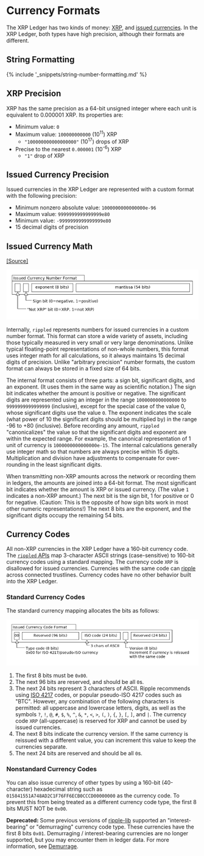 # Currency Formats

The XRP Ledger has two kinds of money: [XRP](xrp.html), and [issued currencies](issued-currencies.html). In the XRP Ledger, both types have high precision, although their formats are different.

## String Formatting

{% include '_snippets/string-number-formatting.md' %}
<!--{#_ #}-->

## XRP Precision

XRP has the same precision as a 64-bit unsigned integer where each unit is equivalent to 0.000001 XRP. Its properties are:

* Minimum value: `0`
* Maximum value: `100000000000` (10<sup>11</sup>) XRP
    - `"100000000000000000"` (10<sup>17</sup>) drops of XRP
* Precise to the nearest `0.000001` (10<sup>-6</sup>) XRP
    - `"1"` drop of XRP

## Issued Currency Precision

Issued currencies in the XRP Ledger are represented with a custom format with the following precision:

* Minimum nonzero absolute value: `1000000000000000e-96`
* Maximum value: `9999999999999999e80`
* Minimum value: `-9999999999999999e80`
* 15 decimal digits of precision

## Issued Currency Math
[[Source]<br>](https://github.com/ripple/rippled/blob/35fa20a110e3d43ffc1e9e664fc9017b6f2747ae/src/ripple/protocol/impl/STAmount.cpp "Source")

![Issued Currency Amount Format diagram](img/currency-number-format.png)

Internally, `rippled` represents numbers for issued currencies in a custom number format. This format can store a wide variety of assets, including those typically measured in very small or very large denominations. Unlike typical floating-point representations of non-whole numbers, this format uses integer math for all calculations, so it always maintains 15 decimal digits of precision. Unlike "arbitrary precision" number formats, the custom format can always be stored in a fixed size of 64 bits.

The internal format consists of three parts: a sign bit, significant digits, and an exponent. (It uses them in the same way as scientific notation.) The sign bit indicates whether the amount is positive or negative. The significant digits are represented using an integer in the range `1000000000000000` to `9999999999999999` (inclusive), except for the special case of the value 0, whose significant digits use the value `0`. The exponent indicates the scale (what power of 10 the significant digits should be multiplied by) in the range -96 to +80 (inclusive). Before recording any amount, `rippled` "canonicalizes" the value so that the significant digits and exponent are within the expected range. For example, the canonical representation of 1 unit of currency is `1000000000000000e-15`. The internal calculations generally use integer math so that numbers are always precise within 15 digits. Multiplication and division have adjustments to compensate for over-rounding in the least significant digits.

When transmitting non-XRP amounts across the network or recording them in ledgers, the amounts are joined into a 64-bit format. The most significant bit indicates whether the amount is XRP or issued currency. (The value `1` indicates a non-XRP amount.) The next bit is the sign bit, 1 for positive or 0 for negative. (Caution: This is the opposite of how sign bits work in most other numeric representations!) The next 8 bits are the exponent, and the significant digits occupy the remaining 54 bits.

## Currency Codes

All non-XRP currencies in the XRP Ledger have a 160-bit currency code. The [`rippled` APIs](rippled-api.html) map 3-character ASCII strings (case-sensitive) to 160-bit currency codes using a standard mapping. The currency code `XRP` is disallowed for issued currencies. Currencies with the same code can [ripple](rippling.html) across connected trustlines. Currency codes have no other behavior built into the XRP Ledger.

### Standard Currency Codes

The standard currency mapping allocates the bits as follows:

![Standard Currency Code Format](img/currency-code-format.png)

1. The first 8 bits must be `0x00`.
2. The next 96 bits are reserved, and should be all `0`s.
3. The next 24 bits represent 3 characters of ASCII.
    Ripple recommends using [ISO 4217](http://www.xe.com/iso4217.php) codes, or popular pseudo-ISO 4217 codes such as "BTC". However, any combination of the following characters is permitted: all uppercase and lowercase letters, digits, as well as the symbols `?`, `!`, `@`, `#`, `$`, `%`, `^`, `&`, `*`, `<`, `>`, `(`, `)`, `{`, `}`, `[`, `]`, and <code>&#124;</code>. The currency code `XRP` (all-uppercase) is reserved for XRP and cannot be used by issued currencies.
4. The next 8 bits indicate the currency version. If the same currency is reissued with a different value, you can increment this value to keep the currencies separate.
5. The next 24 bits are reserved and should be all `0`s.

### Nonstandard Currency Codes

You can also issue currency of other types by using a 160-bit (40-character) hexadecimal string such as `015841551A748AD2C1F76FF6ECB0CCCD00000000` as the currency code. To prevent this from being treated as a different currency code type, the first 8 bits MUST NOT be `0x00`.

**Deprecated:** Some previous versions of [ripple-lib](https://github.com/ripple/ripple-lib) supported an "interest-bearing" or "demurraging" currency code type. These currencies have the first 8 bits `0x01`. Demurraging / interest-bearing currencies are no longer supported, but you may encounter them in ledger data. For more information, see [Demurrage](demurrage.html).
